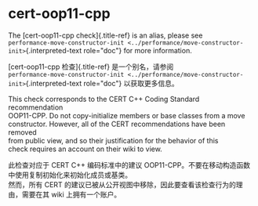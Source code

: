 # cert-oop11-cpp

The [cert-oop11-cpp check]{.title-ref} is an alias, please see  
`performance-move-constructor-init <../performance/move-constructor-init>`{.interpreted-text role="doc"} for more information.

[cert-oop11-cpp 检查]{.title-ref} 是一个别名，请参阅  
`performance-move-constructor-init <../performance/move-constructor-init>`{.interpreted-text role="doc"} 以获取更多信息。

This check corresponds to the CERT C++ Coding Standard recommendation  
OOP11-CPP. Do not copy-initialize members or base classes from a move  
constructor. However, all of the CERT recommendations have been removed  
from public view, and so their justification for the behavior of this  
check requires an account on their wiki to view.

此检查对应于 CERT C++ 编码标准中的建议 OOP11-CPP。不要在移动构造函数中使用复制初始化来初始化成员或基类。  
然而，所有 CERT 的建议已被从公开视图中移除，因此要查看该检查行为的理由，需要在其 wiki 上拥有一个账户。
